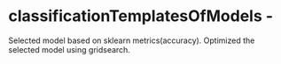 # classificationTemplatesOfModels -

Selected model based on sklearn metrics(accuracy).
Optimized the selected model using gridsearch.
